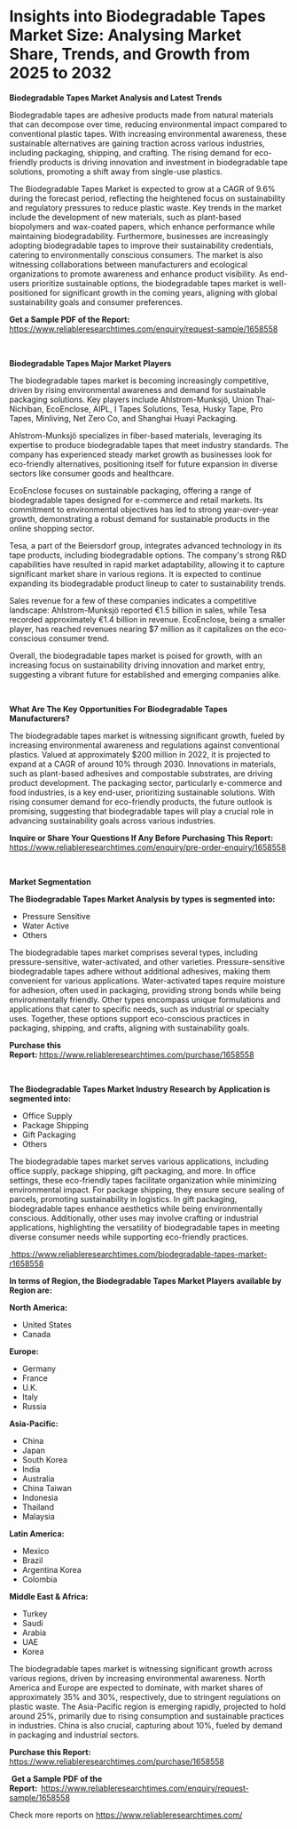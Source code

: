 <p><h1>Insights into Biodegradable Tapes Market Size: Analysing Market Share, Trends, and Growth from 2025 to 2032</h1></p><p><strong>Biodegradable Tapes Market Analysis and Latest Trends</strong></p>
<p><p>Biodegradable tapes are adhesive products made from natural materials that can decompose over time, reducing environmental impact compared to conventional plastic tapes. With increasing environmental awareness, these sustainable alternatives are gaining traction across various industries, including packaging, shipping, and crafting. The rising demand for eco-friendly products is driving innovation and investment in biodegradable tape solutions, promoting a shift away from single-use plastics.</p><p>The Biodegradable Tapes Market is expected to grow at a CAGR of 9.6% during the forecast period, reflecting the heightened focus on sustainability and regulatory pressures to reduce plastic waste. Key trends in the market include the development of new materials, such as plant-based biopolymers and wax-coated papers, which enhance performance while maintaining biodegradability. Furthermore, businesses are increasingly adopting biodegradable tapes to improve their sustainability credentials, catering to environmentally conscious consumers. The market is also witnessing collaborations between manufacturers and ecological organizations to promote awareness and enhance product visibility. As end-users prioritize sustainable options, the biodegradable tapes market is well-positioned for significant growth in the coming years, aligning with global sustainability goals and consumer preferences.</p></p>
<p><strong>Get a Sample PDF of the Report:&nbsp;</strong> <a href="https://www.reliableresearchtimes.com/enquiry/request-sample/1658558?utm_campaign=2237&utm_medium=2&utm_source=Github&utm_content=ia&utm_term=08032025&utm_id=biodegradable-tapes">https://www.reliableresearchtimes.com/enquiry/request-sample/1658558</a></p>
<p>&nbsp;</p>
<p><strong>Biodegradable Tapes Major Market Players</strong></p>
<p><p>The biodegradable tapes market is becoming increasingly competitive, driven by rising environmental awareness and demand for sustainable packaging solutions. Key players include Ahlstrom-Munksjö, Union Thai-Nichiban, EcoEnclose, AIPL, I Tapes Solutions, Tesa, Husky Tape, Pro Tapes, Minliving, Net Zero Co, and Shanghai Huayi Packaging.</p><p>Ahlstrom-Munksjö specializes in fiber-based materials, leveraging its expertise to produce biodegradable tapes that meet industry standards. The company has experienced steady market growth as businesses look for eco-friendly alternatives, positioning itself for future expansion in diverse sectors like consumer goods and healthcare.</p><p>EcoEnclose focuses on sustainable packaging, offering a range of biodegradable tapes designed for e-commerce and retail markets. Its commitment to environmental objectives has led to strong year-over-year growth, demonstrating a robust demand for sustainable products in the online shopping sector.</p><p>Tesa, a part of the Beiersdorf group, integrates advanced technology in its tape products, including biodegradable options. The company's strong R&D capabilities have resulted in rapid market adaptability, allowing it to capture significant market share in various regions. It is expected to continue expanding its biodegradable product lineup to cater to sustainability trends.</p><p>Sales revenue for a few of these companies indicates a competitive landscape: Ahlstrom-Munksjö reported €1.5 billion in sales, while Tesa recorded approximately €1.4 billion in revenue. EcoEnclose, being a smaller player, has reached revenues nearing $7 million as it capitalizes on the eco-conscious consumer trend.</p><p>Overall, the biodegradable tapes market is poised for growth, with an increasing focus on sustainability driving innovation and market entry, suggesting a vibrant future for established and emerging companies alike.</p></p>
<p>&nbsp;</p>
<p><strong>What Are The Key Opportunities For Biodegradable Tapes Manufacturers?</strong></p>
<p><p>The biodegradable tapes market is witnessing significant growth, fueled by increasing environmental awareness and regulations against conventional plastics. Valued at approximately $200 million in 2022, it is projected to expand at a CAGR of around 10% through 2030. Innovations in materials, such as plant-based adhesives and compostable substrates, are driving product development. The packaging sector, particularly e-commerce and food industries, is a key end-user, prioritizing sustainable solutions. With rising consumer demand for eco-friendly products, the future outlook is promising, suggesting that biodegradable tapes will play a crucial role in advancing sustainability goals across various industries.</p></p>
<p><strong>Inquire or Share Your Questions If Any Before Purchasing This Report:</strong> <a href="https://www.reliableresearchtimes.com/enquiry/pre-order-enquiry/1658558?utm_campaign=2237&utm_medium=2&utm_source=Github&utm_content=ia&utm_term=08032025&utm_id=biodegradable-tapes">https://www.reliableresearchtimes.com/enquiry/pre-order-enquiry/1658558</a></p>
<p>&nbsp;</p>
<p><strong>Market Segmentation</strong></p>
<p><strong>The Biodegradable Tapes Market Analysis by types is segmented into:</strong></p>
<p><ul><li>Pressure Sensitive</li><li>Water Active</li><li>Others</li></ul></p>
<p><p>The biodegradable tapes market comprises several types, including pressure-sensitive, water-activated, and other varieties. Pressure-sensitive biodegradable tapes adhere without additional adhesives, making them convenient for various applications. Water-activated tapes require moisture for adhesion, often used in packaging, providing strong bonds while being environmentally friendly. Other types encompass unique formulations and applications that cater to specific needs, such as industrial or specialty uses. Together, these options support eco-conscious practices in packaging, shipping, and crafts, aligning with sustainability goals.</p></p>
<p><strong>Purchase this Report:&nbsp;</strong><a href="https://www.reliableresearchtimes.com/purchase/1658558?utm_campaign=2237&utm_medium=2&utm_source=Github&utm_content=ia&utm_term=08032025&utm_id=biodegradable-tapes">https://www.reliableresearchtimes.com/purchase/1658558</a></p>
<p>&nbsp;</p>
<p><strong>The Biodegradable Tapes Market Industry Research by Application is segmented into:</strong></p>
<p><ul><li>Office Supply</li><li>Package Shipping</li><li>Gift Packaging</li><li>Others</li></ul></p>
<p><p>The biodegradable tapes market serves various applications, including office supply, package shipping, gift packaging, and more. In office settings, these eco-friendly tapes facilitate organization while minimizing environmental impact. For package shipping, they ensure secure sealing of parcels, promoting sustainability in logistics. In gift packaging, biodegradable tapes enhance aesthetics while being environmentally conscious. Additionally, other uses may involve crafting or industrial applications, highlighting the versatility of biodegradable tapes in meeting diverse consumer needs while supporting eco-friendly practices.</p></p>
<p><a href="https://www.reliableresearchtimes.com/biodegradable-tapes-market-r1658558?utm_campaign=2237&utm_medium=2&utm_source=Github&utm_content=ia&utm_term=08032025&utm_id=biodegradable-tapes">&nbsp;https://www.reliableresearchtimes.com/biodegradable-tapes-market-r1658558</a></p>
<p><strong>In terms of Region, the Biodegradable Tapes Market Players available by Region are:</strong></p>
<p>
    <p> <strong> North America: </strong>
        <ul>
            <li>United States</li>
            <li>Canada</li>
        </ul>
        </p> 
    <p> <strong> Europe: </strong>
        <ul>
            <li>Germany</li>
            <li>France</li>
            <li>U.K.</li>
            <li>Italy</li>
            <li>Russia</li>
        </ul>
        </p> 
    <p> <strong> Asia-Pacific: </strong>
        <ul>
            <li>China</li>
            <li>Japan</li>
            <li>South Korea</li>
            <li>India</li>
            <li>Australia</li>
            <li>China Taiwan</li>
            <li>Indonesia</li>
            <li>Thailand</li>
            <li>Malaysia</li>
        </ul>
        </p> 
    <p> <strong> Latin America: </strong>
        <ul>
            <li>Mexico</li>
            <li>Brazil</li>
            <li>Argentina Korea</li>
            <li>Colombia</li>
        </ul>
        </p> 
    <p> <strong> Middle East & Africa: </strong>
        <ul>
            <li>Turkey</li>
            <li>Saudi</li>
            <li>Arabia</li>
            <li>UAE</li>
            <li>Korea</li>
        </ul>
    </p>
    </p>
<p><p>The biodegradable tapes market is witnessing significant growth across various regions, driven by increasing environmental awareness. North America and Europe are expected to dominate, with market shares of approximately 35% and 30%, respectively, due to stringent regulations on plastic waste. The Asia-Pacific region is emerging rapidly, projected to hold around 25%, primarily due to rising consumption and sustainable practices in industries. China is also crucial, capturing about 10%, fueled by demand in packaging and industrial sectors.</p></p>
<p><strong>Purchase this Report: </strong><a href="https://www.reliableresearchtimes.com/purchase/1658558?utm_campaign=2237&utm_medium=2&utm_source=Github&utm_content=ia&utm_term=08032025&utm_id=biodegradable-tapes">https://www.reliableresearchtimes.com/purchase/1658558</a></p>
<p>&nbsp;<strong>Get a Sample PDF of the Report:&nbsp;&nbsp;</strong><a href="https://www.reliableresearchtimes.com/enquiry/request-sample/1658558?utm_campaign=2237&utm_medium=2&utm_source=Github&utm_content=ia&utm_term=08032025&utm_id=biodegradable-tapes">https://www.reliableresearchtimes.com/enquiry/request-sample/1658558</a></p>
<p><strong></strong></p>
<p>Check more reports on <a href="https://www.reliableresearchtimes.com/?utm_campaign=2237&utm_medium=2&utm_source=Github&utm_content=ia&utm_term=08032025&utm_id=biodegradable-tapes">https://www.reliableresearchtimes.com/</a></p>